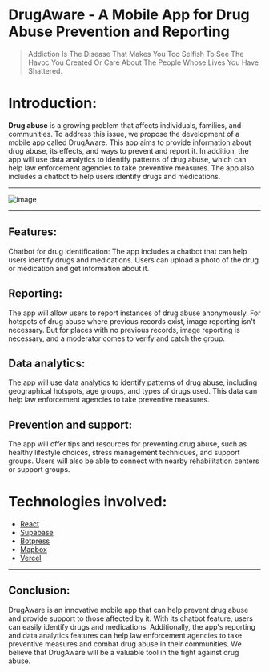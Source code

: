 # DrugAware - A Mobile App for Drug Abuse Prevention and Reporting

> Addiction Is The Disease That Makes You Too Selfish
To See The Havoc You Created Or
Care About The People Whose Lives You Have Shattered.

# Introduction: 
**Drug abuse** is a growing problem that affects individuals, families, and communities. 
To address this issue, we propose the development of a mobile app called DrugAware. 
This app aims to provide information about drug abuse, its effects, and ways to prevent and report it. 
In addition, the app will use data analytics to identify patterns of drug abuse, 
which can help law enforcement agencies to take preventive measures. 
The app also includes a chatbot to help users identify drugs and medications.

---
![image](https://user-images.githubusercontent.com/55801439/235511946-81af4435-cbb6-4815-ad6a-a7fcbdcb292c.png)

---

## Features:

Chatbot for drug identification: 
The app includes a chatbot that can help users identify drugs and medications. 
Users can upload a photo of the drug or medication and get information about it.

## Reporting: 
The app will allow users to report instances of drug abuse anonymously. 
For hotspots of drug abuse where previous records exist, image reporting isn't necessary. 
But for places with no previous records, image reporting is necessary, and a moderator comes to verify and catch the group.

## Data analytics: 
The app will use data analytics to identify patterns of drug abuse, 
including geographical hotspots, age groups, and types of drugs used. 
This data can help law enforcement agencies to take preventive measures.

## Prevention and support: 
The app will offer tips and resources for preventing drug abuse, 
such as healthy lifestyle choices, stress management techniques, and support groups. 
Users will also be able to connect with nearby rehabilitation centers or support groups.

# Technologies involved:
- [React](https://react.dev/)
- [Supabase](https://supabase.com/)
- [Botpress](https://botpress.com/)
- [Mapbox](https://www.mapbox.com/)
- [Vercel](https://vercel.com/)

---

## Conclusion: 
DrugAware is an innovative mobile app that can help prevent drug abuse 
and provide support to those affected by it. With its chatbot feature, 
users can easily identify drugs and medications. Additionally, the app's reporting and data analytics 
features can help law enforcement agencies to take preventive measures and combat drug abuse in their communities.
We believe that DrugAware will be a valuable tool in the fight against drug abuse.


